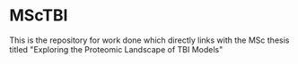 # MScTBI
This is the repository for work done which directly links with the MSc thesis titled "Exploring the Proteomic Landscape of TBI Models"
